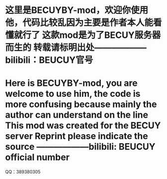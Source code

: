 这里是BECUYBY-mod，欢迎你使用他，代码比较乱因为主要是作者本人能看懂就行了
这款mod是为了BECUY服务器而生的
转载请标明出处——————bilibili：BEUCUY官号
===============================================================================================================================
Here is BECUYBY-mod, you are welcome to use him, the code is more confusing because mainly the author can understand on the line
This mod was created for the BECUY server
Reprint please indicate the source ——————bilibili: BEUCUY official number
=================================================
QQ：389380305
